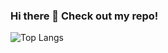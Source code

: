 ### Hi there 👋 Check out my repo!

![Top Langs](https://github-readme-stats.vercel.app/api/top-langs/?username=ErenoGit&theme=github_dark&layout=compact)
